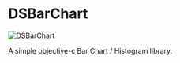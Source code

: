 DSBarChart
==========


<img src="https://raw.github.com/dhilipsiva/DSBarChart/master/DSBarChart.png"
 alt="DSBarChart" title="A simple objective-c Bar Chart / Histogram library." align="canter"/>
 
 
 <script = "text/javascript">
 alert("Welcome");
 </script>


A simple objective-c Bar Chart / Histogram library.
